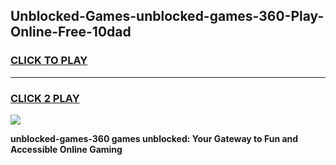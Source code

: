 
## Unblocked-Games-unblocked-games-360-Play-Online-Free-10dad
<h3>
<a href="https://premium76.site?title=unblocked-games-360&ref=26A">CLICK TO PLAY</a></h3>
<hr>

<h3>
<a href="https://premium76.site?title=unblocked-games-360&ref=26A">CLICK 2 PLAY</a>
  
</h3>

<a href="https://premium76.site?title=unblocked-games-360&ref=26A"><img src="https://clearcache.store/games.png"></a>


**unblocked-games-360 games unblocked: Your Gateway to Fun and Accessible Online Gaming**
